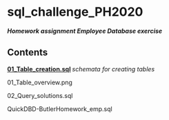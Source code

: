 # sql_challenge_PH2020
***Homework assignment  Employee Database exercise***
## Contents

<b> [01_Table_creation.sql](https://github.com/PHoogestraat/sql_challenge_PH2020/blob/main/EmployeeSQL/01_Table_creation.sql)           </b><i> schemata for creating tables </i>

01_Table_overview.png

02_Query_solutions.sql

QuickDBD-ButlerHomework_emp.sql
